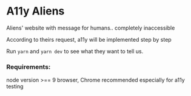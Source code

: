 # A11y Aliens

Aliens' website with message for humans.. completely inaccessible

According to theirs request, a11y will be implemented step by step

Run `yarn` and `yarn dev` to see what they want to tell us.


### Requirements:

node version >== 9
browser, Chrome recommended especially for a11y testing
